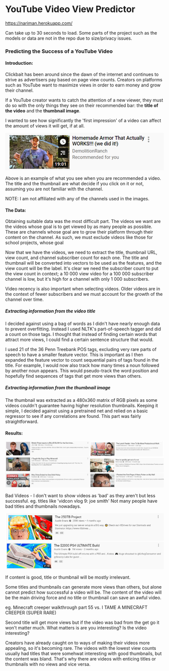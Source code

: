 # YouTube Video View Predictor

https://nariman.herokuapp.com/

Can take up to 30 seconds to load.
Some parts of the project such as the models or data are not in the repo due to size/privacy issues.

###  Predicting the Success of a YouTube Video

#### Introduction:

Clickbait has been around since the dawn of the internet and continues to strive as advertisers pay based on page view counts. Creators on platforms such as YouTube want to maximize views in order to earn money and grow their channel. 

If a YouTube creator wants to catch the attention of a new viewer, they must do so with the only things they see on their recommended bar: the **title of the video** and the **thumbnail image**. 

I wanted to see how significantly the 'first impression' of a video can affect the amount of views it will get, if at all.

![alt text](https://github.com/nalimuradov/Video-View-Predictor/blob/master/images/img1.png "Sample recommended video")

Above is an example of what you see when you are recommended a video. The title and the thumbnail are what decide if you click on it or not, assuming you are not familiar with the channel.

NOTE: I am not affiliated with any of the channels used in the images.

#### The Data:

Obtaining suitable data was the most difficult part. The videos we want are the videos whose goal is to get viewed by as many people as possible. These are channels whose goal are to grow their platform through their content on the channel. As such, we must exclude videos like those for school projects, whose goal

Now that we have the videos, we need to extract the title, thumbnail URL, view count, and channel subscriber count for each one.
The title and thumbnail will be converted into vectors to be used as the features, and the view count will be the label. It's clear we need the subscriber count to put the view count in context; a 10 000 view video for a 100 000 subscriber channel is low, but it's high for a channel with only 1 000 subscribers. 

Video recency is also important when selecting videos. Older videos are in the context of fewer subscribers and we must account for the
growth of the channel over time.


##### Extracting information from the video title

I decided against using a bag of words as I didn't have nearly enough data to prevent overfitting. Instead I used NLTK's part-of-speech tagger and did a count on those tags. I thought that instead of finding certain words that attract more views, I could find a certain sentence structure that would.

I used 21 of the 36 Penn Treebank POS tags, excluding very rare parts of speech to have a smaller feature vector. This is important as I then expanded the feature vector to count sequential pairs of tags found in the title. For example, I would now also track how many times a noun followed by another noun appears. This would pseudo-track the word position and hopefully find sequences of tags that get more views than others.

##### Extracting information from the thumbnail image

The thumbnail was extracted as a 480x360 matrix of RGB pixels as some videos couldn't guarantee having higher resolution thumbnails. Keeping it simple, I decided against using a pretrained net and relied on a basic regressor to see if any correlations are found. This part was fairly straightforward.



#### Results:
![alt text](https://github.com/nalimuradov/Video-View-Predictor/blob/master/images/img2.png "Successful videos")

Bad Videos - I don't want to show videos as 'bad' as they aren't but less successful. eg. titles like 'vidcon vlog 9: joe smith'
Not many people have bad titles and thumbnails nowadays. 

![alt text](https://github.com/nalimuradov/Video-View-Predictor/blob/master/images/img3.png "More successful video")
![alt text](https://github.com/nalimuradov/Video-View-Predictor/blob/master/images/img4.png "Less successful video")

If content is good, title or thumbnail will be mostly irrelevant.

Some titles and thumbnails can generate more views than others, but alone cannot predict how successful a video will be. The content
of the video will be the main driving force and no title or thumbnail can save an awful video.

eg. Minecraft creeper walkthrough part 55 vs. I TAME A MINECRAFT CREEPER (SUPER RARE)

Second title will get more views but if the video was bad from the get go it won't matter much. What matters is are you interesting? Is the video interesting?

Creators have already caught on to ways of making their videos more appealing, so it's becoming rare. The videos with the lowest view counts usually had titles that were somehwat interesting with good thumbnails, but the content was bland. That's why there are videos with enticing titles or thumbnails with no views and vice versa.


